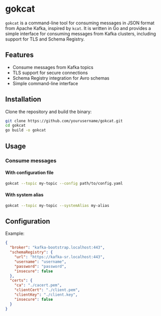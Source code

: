 # gokcat

`gokcat` is a command-line tool for consuming messages in JSON format from Apache Kafka, inspired by `kcat`. It is written in Go and provides a simple interface for consuming messages from Kafka clusters, including support for TLS and Schema Registry.

## Features
- Consume messages from Kafka topics
- TLS support for secure connections
- Schema Registry integration for Avro schemas
- Simple command-line interface

## Installation

Clone the repository and build the binary:

```sh
git clone https://github.com/yourusername/gokcat.git
cd gokcat
go build -o gokcat
```

## Usage

### Consume messages

#### With configuration file

```sh
gokcat --topic my-topic --config path/to/config.yaml
```

#### With system alias

```sh
gokcat --topic my-topic --systemAlias my-alias
```

## Configuration

Example:

```json
{
  "broker": "kafka-bootstrap.localhost:443",
  "schemaRegistry": {
    "url": "https://kafka-sr.localhost:443",
    "username": "username",
    "password": "password",
    "insecure": false
  },
  "certs": {
    "ca": "./cacert.pem",
    "clientCert": "./client.pem",
    "clientKey": "./client.key",
    "insecure": false
  }
}
```
